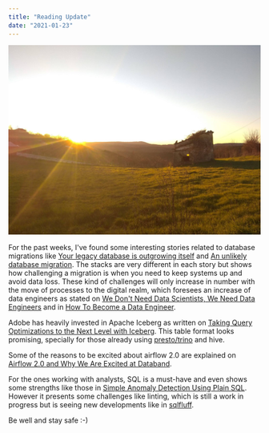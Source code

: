 ```yaml
---
title: "Reading Update"
date: "2021-01-23"
---
```


![Sunset at Parque de Montesinho](./main.jpg)

For the past weeks, I've found some interesting stories related to database migrations like [Your legacy database is outgrowing itself](https://ikonicscale.com/your-legacy-database-is-outgrowing-itself) and [An unlikely database migration](https://tailscale.com/blog/an-unlikely-database-migration/). The stacks are very different in each story but shows how challenging a migration is when you need to keep systems up and avoid data loss.
These kind of challenges will only increase in number with the move of processes to the digital realm, which foresees an increase of data engineers as stated on [We Don't Need Data Scientists, We Need Data Engineers](https://www.mihaileric.com/posts/we-need-data-engineers-not-data-scientists/) and in [How To Become a Data Engineer](https://khashtamov.com/en/how-to-become-a-data-engineer/).

Adobe has heavily invested in Apache Iceberg as written on [Taking Query Optimizations to the Next Level with Iceberg](https://medium.com/adobetech/taking-query-optimizations-to-the-next-level-with-iceberg-6c968b83cd6f). This table format looks promising, specially for those already using [presto/trino](https://trino.io/docs/current/connector/iceberg.html) and hive.

Some of the reasons to be excited about airflow 2.0 are explained on [Airflow 2.0 and Why We Are Excited at Databand](https://medium.com/databand-ai/airflow-2-0-and-why-we-are-excited-at-databand-b26605a3b9f4).

For the ones working with analysts, SQL is a must-have and even shows some strengths like those in [Simple Anomaly Detection Using Plain SQL](https://hakibenita.com/sql-anomaly-detection). However it presents some challenges like linting, which is still a work in progress but is seeing new developments like in [sqlfluff](https://www.youtube.com/watch?v=veYB9uh0RCM&feature=emb_title).

Be well and stay safe :-)
